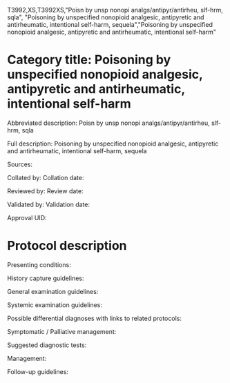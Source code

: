 T3992,XS,T3992XS,"Poisn by unsp nonopi analgs/antipyr/antirheu, slf-hrm, sqla", "Poisoning by unspecified nonopioid analgesic, antipyretic and antirheumatic, intentional self-harm, sequela","Poisoning by unspecified nonopioid analgesic, antipyretic and antirheumatic, intentional self-harm"
# Category title: Poisoning by unspecified nonopioid analgesic, antipyretic and antirheumatic, intentional self-harm

Abbreviated description: Poisn by unsp nonopi analgs/antipyr/antirheu, slf-hrm, sqla

Full description: Poisoning by unspecified nonopioid analgesic, antipyretic and antirheumatic, intentional self-harm, sequela

Sources:

Collated by:
Collation date:

Reviewed by:
Review date:

Validated by:
Validation date:

Approval UID:

# Protocol description

Presenting conditions:

History capture guidelines:

General examination guidelines:

Systemic examination guidelines:

Possible differential diagnoses with links to related protocols:

Symptomatic / Palliative management:

Suggested diagnostic tests:

Management:

Follow-up guidelines:
